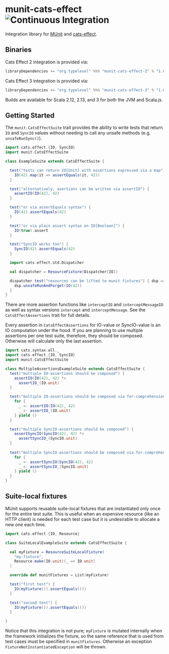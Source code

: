 # munit-cats-effect ![Continuous Integration](https://github.com/typelevel/munit-cats-effect/workflows/Continuous%20Integration/badge.svg)

Integration library for [MUnit](https://scalameta.org/munit/) and [cats-effect](https://github.com/typelevel/cats-effect/).

## Binaries

Cats Effect 2 integration is provided via:

```scala
libraryDependencies += "org.typelevel" %%% "munit-cats-effect-2" % "1.0.0" % "test"
```

Cats Effect 3 integration is provided via:

```scala
libraryDependencies += "org.typelevel" %%% "munit-cats-effect-3" % "1.0.0" % "test"
```

Builds are available for Scala 2.12, 2.13, and 3 for both the JVM and Scala.js.

## Getting Started

The `munit.CatsEffectSuite` trait provides the ability to write tests that return `IO` and `SyncIO` values without needing to call any unsafe methods (e.g. `unsafeRunSync()`).

```scala
import cats.effect.{IO, SyncIO}
import munit.CatsEffectSuite

class ExampleSuite extends CatsEffectSuite {

  test("tests can return IO[Unit] with assertions expressed via a map") {
    IO(42).map(it => assertEquals(it, 42))
  }

  test("alternatively, asertions can be written via assertIO") {
    assertIO(IO(42), 42)
  }

  test("or via assertEquals syntax") {
    IO(42).assertEquals(42)
  }

  test("or via plain assert syntax on IO[Boolean]") {
    IO(true).assert
  }

  test("SyncIO works too") {
    SyncIO(42).assertEquals(42)
  }

  import cats.effect.std.Dispatcher

  val dispatcher = ResourceFixture(Dispatcher[IO])

  dispatcher.test("resources can be lifted to munit fixtures") { dsp =>
    dsp.unsafeRunAndForget(IO(42))
  }
}
```

There are more assertion functions like `interceptIO` and `interceptMessageIO` as well as syntax versions `intercept` and `interceptMessage`. See the `CatsEffectAssertions` trait for full details.

Every assertion in `CatsEffectAssertions` for IO-value or SyncIO-value is an IO computation under the hood. If you are planning to use multiple assertions per one test suite, therefore, they should be composed. Otherwise will calculate only the last assertion.

```scala
import cats.syntax.all._
import cats.effect.{IO, SyncIO}
import munit.CatsEffectSuite

class MultipleAssertionsExampleSuite extends CatsEffectSuite {
  test("multiple IO-assertions should be composed") {
    assertIO(IO(42), 42) *>
      assertIO_(IO.unit)
  }

  test("multiple IO-assertions should be composed via for-comprehension") {
    for {
      _ <- assertIO(IO(42), 42)
      _ <- assertIO_(IO.unit)
    } yield ()       
  }

  test("multiple SyncIO-assertions should be composed") {
    assertSyncIO(SyncIO(42), 42) *>
      assertSyncIO_(SyncIO.unit)
  }
    
  test("multiple SyncIO-assertions should be composed via for-comprehension") {
    for {
      _ <- assertSyncIO(SyncIO(42), 42)
      _ <- assertSyncIO_(SyncIO.unit)
    } yield ()       
  }
}
```

## Suite-local fixtures

MUnit supports reusable suite-local fixtures that are instantiated only once for the entire test suite. This is useful when an expensive resource (like an HTTP client) is needed for each test case but it is undesirable to allocate a new one each time.

```scala
import cats.effect.{IO, Resource}

class SuiteLocalExampleSuite extends CatsEffectSuite {

  val myFixture = ResourceSuiteLocalFixture(
    "my-fixture",
    Resource.make(IO.unit)(_ => IO.unit)
  )

  override def munitFixtures = List(myFixture)

  test("first test") {
    IO(myFixture()).assertEquals(())
  }

  test("second test") {
    IO(myFixture()).assertEquals(())
  }

}
```

Notice that this integration is not pure; `myFixture` is mutated internally when the framework initializes the fixture, so the same reference that is used from test cases must be specified in `munitFixtures`. Otherwise an exception `FixtureNotInstantiatedException` will be thrown.
